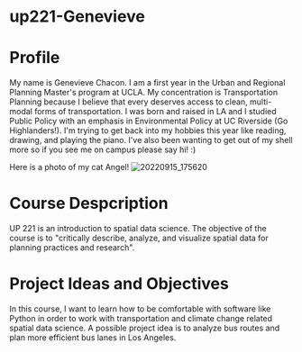 # up221-Genevieve
# Profile
My name is Genevieve Chacon. I am a first year in the Urban and Regional Planning Master's program at UCLA. My concentration is Transportation Planning because I believe that every deserves access to clean, multi-modal forms of transportation. I was born and raised in LA and I studied Public Policy with an emphasis in Environmental Policy at UC Riverside (Go Highlanders!). I'm trying to get back into my hobbies this year like reading, drawing, and playing the piano. I've also been wanting to get out of my shell more so if you see me on campus please say hi! :)

Here is a photo of my cat Angel!
![20220915_175620](https://user-images.githubusercontent.com/122327337/212601566-27a03764-6d2b-4739-85c4-ede02ba05600.jpg)


# Course Despcription
UP 221 is an introduction to spatial data science. The objective of the course is to "critically describe, analyze, and visualize spatial data for planning practices and research".

# Project Ideas and Objectives
In this course, I want to learn how to be comfortable with software like Python in order to work with transportation and climate change related spatial data science. A possible project idea is to analyze bus routes and plan more efficient bus lanes in Los Angeles.
